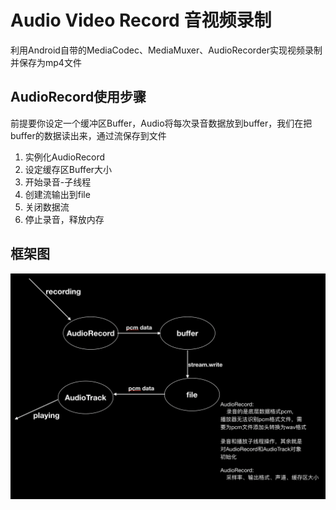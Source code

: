 # Audio Video Record 音视频录制 

利用Android自带的MediaCodec、MediaMuxer、AudioRecorder实现视频录制并保存为mp4文件

## AudioRecord使用步骤

前提要你设定一个缓冲区Buffer，Audio将每次录音数据放到buffer，我们在把buffer的数据读出来，通过流保存到文件

1. 实例化AudioRecord
2. 设定缓存区Buffer大小
3. 开始录音-子线程
4. 创建流输出到file
5. 关闭数据流
5. 停止录音，释放内存

## 框架图

![audiorecord](audiorecord.png)
